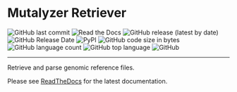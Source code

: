 # Mutalyzer Retriever

![GitHub last commit](https://img.shields.io/github/last-commit/mutalyzer/retriever)
![Read the Docs](https://img.shields.io/readthedocs/mutalyzer-retriever)
![GitHub release (latest by date)](https://img.shields.io/github/v/release/mutalyzer/retriever)
![GitHub Release Date](https://img.shields.io/github/release-date/mutalyzer/retriever)
![PyPI](https://img.shields.io/pypi/v/mutalyzer_retriever)
![GitHub code size in bytes](https://img.shields.io/github/languages/code-size/mutalyzer/retriever)
![GitHub language count](https://img.shields.io/github/languages/count/mutalyzer/retriever)
![GitHub top language](https://img.shields.io/github/languages/top/mutalyzer/retriever)
![GitHub](https://img.shields.io/github/license/mutalyzer/retriever)

---

Retrieve and parse genomic reference files.




Please see [ReadTheDocs][RTD] for the latest documentation.

[RTD]: https://mutalyzer-retriever.readthedocs.io/en/latest/